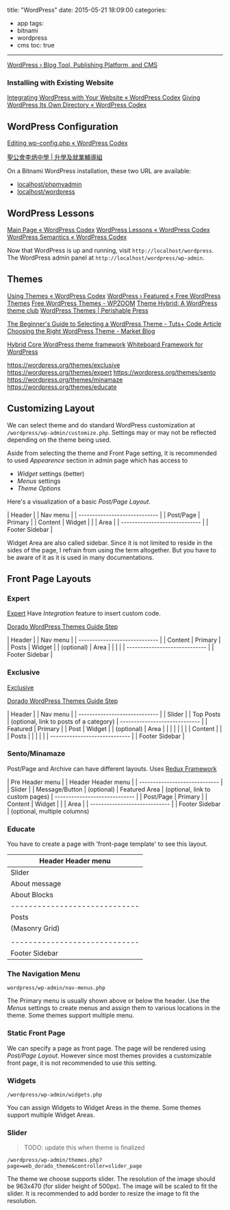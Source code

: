 title: "WordPress"
date: 2015-05-21 18:09:00
categories:
  - app
tags:
- bitnami
- wordpress
- cms
toc: true
---

[WordPress › Blog Tool, Publishing Platform, and CMS](http://wordpress.org/)


<!-- more -->
### Installing with Existing Website

[Integrating WordPress with Your Website « WordPress Codex](https://codex.wordpress.org/Integrating_WordPress_with_Your_Website)
[Giving WordPress Its Own Directory « WordPress Codex](http://codex.wordpress.org/Giving_WordPress_Its_Own_Directory)

## WordPress Configuration

[Editing wp-config.php « WordPress Codex](http://codex.wordpress.org/Editing_wp-config.php)

[聖公會李炳中學 | 升學及就業輔導組](http://careers.liping.edu.hk/)

On a Bitnami WordPress installation, these two URL are available:
- [localhost/phpmyadmin](http://localhost/phpmyadmin)
- [localhost/wordpress](http://localhost/wordpress)

## WordPress Lessons

[Main Page « WordPress Codex](http://codex.wordpress.org/Main_Page)
[WordPress Lessons « WordPress Codex](http://codex.wordpress.org/WordPress_Lessons)
[WordPress Semantics « WordPress Codex](http://codex.wordpress.org/WordPress_Semantics)

Now that WordPress is up and running, visit `http://localhost/wordpress`.
The WordPress admin panel at `http://localhost/wordpress/wp-admin`.


## Themes

[Using Themes « WordPress Codex](http://codex.wordpress.org/Themes)
[WordPress › Featured « Free WordPress Themes](https://wordpress.org/themes/)
[Free WordPress Themes - WPZOOM](http://www.wpzoom.com/free-wordpress-themes/)
[Theme Hybrid: A WordPress theme club](http://themehybrid.com/)
[WordPress Themes | Perishable Press](https://perishablepress.com/perishable-wordpress-themes/)

[The Beginner's Guide to Selecting a WordPress Theme - Tuts+ Code Article](http://code.tutsplus.com/articles/the-beginners-guide-to-selecting-a-wordpress-theme--wp-35032)
[Choosing the Right WordPress Theme - Market Blog](http://marketblog.envato.com/tips/choosing-the-right-wordpress-theme/)

[Hybrid Core WordPress theme framework](http://themehybrid.com/hybrid-core)
[Whiteboard Framework for WordPress](http://whiteboardframework.com/)

https://wordpress.org/themes/exclusive
https://wordpress.org/themes/expert
https://wordpress.org/themes/sento
https://wordpress.org/themes/minamaze
https://wordpress.org/themes/educate

## Customizing Layout

We can select theme and do standard WordPress customization at `/wordpress/wp-admin/customize.php`. Settings may or may not be reflected depending on the theme being used.

Aside from selecting the theme and Front Page setting, it is recommended to used *Appearence* section in admin page which has access to 
- *Widget* settings (better)
- *Menus* settings
- *Theme Options*

Here's a visualization of a basic *Post/Page Layout*.

|            Header             |
| Nav menu                      |
| ----------------------------- |
|      Post/Page      | Primary |
|      Content        | Widget  |
|                     | Area    |
| ----------------------------- |
| Footer Sidebar                |

Widget Area are also called sidebar. Since it is not limited to reside in the sides of the page, I refrain from using the term altogether. But you have to be aware of it as it is used in many documentations.

## Front Page Layouts

### Expert

[Expert](http://themedemo.web-dorado.com/businesstheme/)
Have *Integration* feature to insert custom code.

[Dorado WordPress Themes Guide Step](https://web-dorado.com/wordpress-themes-guide-step-1.html)

|            Header             |
| Nav menu                      |
| ----------------------------- |
|      Content        | Primary |
|      Posts          | Widget  |
|      (optional)     | Area    |
|                     |         |
| ----------------------------- |
| Footer Sidebar                |

### Exclusive

[Exclusive](http://themedemo.web-dorado.com/exclusive/)

[Dorado WordPress Themes Guide Step](https://web-dorado.com/wordpress-themes-guide-step-1.html)

|            Header             |
| Nav menu                      |
| ----------------------------- |
|            Slider             |
|           Top Posts           | (optional, link to posts of a category)
| ----------------------------- |
|      Featured       | Primary |
|      Post           | Widget  |
|      (optional)     | Area    |
|                     |         |
|                     |         |
|      Content        |         |
|      Posts          |         |
|                     |         |
| ----------------------------- |
| Footer Sidebar                |

### Sento/Minamaze

Post/Page and Archive can have different layouts.
Uses [Redux Framework](http://reduxframework.com/)

| Pre Header menu               |
| Header            Header menu |
| ----------------------------- |
|            Slider             |
|        Message/Button         | (optional)
|        Featured Area          | (optional, link to custom pages)
| ----------------------------- |
|      Post/Page      | Primary |
|      Content        | Widget  |
|                     | Area    |
| ----------------------------- |
| Footer Sidebar                | (optional, multiple columns)

### Educate

You have to create a page with 'front-page template' to see this layout.

| Header            Header menu |
| ----------------------------- |
|            Slider             |
|         About message         | (optional)
|         About Blocks          | (optional)
| ----------------------------- |
|      Posts          | Primary |
|    (Masonry Grid)   | Widget  |
|                     | Area    |
| ----------------------------- |
| Footer Sidebar                | (optional, multiple columns)


### The Navigation Menu

`wordpress/wp-admin/nav-menus.php`

The Primary menu is usually shown above or below the header.
Use the *Menus* settings to create menus and assign them to various locations in the theme. Some themes support multiple menu.

### Static Front Page

We can specify a page as front page. The page will be rendered using *Post/Page Layout*.
However since most themes provides a customizable front page, it is not recommended to use this setting.

### Widgets

`/wordpress/wp-admin/widgets.php`

You can assign Widgets to Widget Areas in the theme.
Some themes support multiple Widget Areas.

### Slider

> TODO: update this when theme is finalized

`/wordpress/wp-admin/themes.php?page=web_dorado_theme&controller=slider_page`

The theme we choose supports slider.
The resolution of the image should be 963x470 (for slider height of 500px). The image will be scaled to fit the slider. It is recommended to add border to resize the image to fit the resolution.
